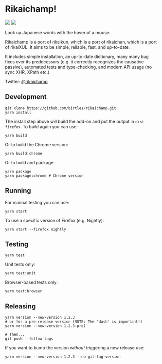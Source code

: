 # Rikaichamp!

![](https://github.com/birtles/rikaichamp/workflows/Automated%20tests/badge.svg)
![](https://api.dependabot.com/badges/status?host=github&repo=birtles/rikaichamp)

Look up Japanese words with the hover of a mouse.

Rikaichamp is a port of rikaikun, which is a port of rikaichan, which is a port
of rikaiXUL. It aims to be simple, reliable, fast, and up-to-date.

It includes simple installation, an up-to-date dictionary, many many bug fixes
over its predecessors (e.g. it correctly recognizes the causative passive),
automated tests and type-checking, and modern API usage (no sync XHR, XPath
etc.).

Twitter: [@rikaichamp](https://twitter.com/rikaichamp)

## Development

```
git clone https://github.com/birtles/rikaichamp.git
yarn install
```

The install step above will build the add-on and put the output in
`dist-firefox`. To build again you can use:

```
yarn build
```

Or to build the Chrome version:

```
yarn build:chrome
```

Or to build and package:

```
yarn package
yarn package:chrome # Chrome version
```

## Running

For manual testing you can use:

```
yarn start
```

To use a specific version of Firefox (e.g. Nightly):

```
yarn start --firefox nightly
```

## Testing

```
yarn test
```

Unit tests only:

```
yarn test:unit
```

Browser-based tests only:

```
yarn test:browser
```

## Releasing

```
yarn version --new-version 1.2.3
# or for a pre-release version (NOTE: The 'dash' is important!)
yarn version --new-version 1.2.3-pre1

# Then...
git push --follow-tags
```

If you want to bump the version _without_ triggering a new release use:

```
yarn version --new-version 1.2.3 --no-git-tag-version
```
